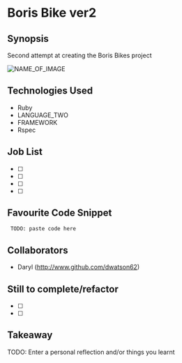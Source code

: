 Boris Bike ver2
=======================

## Synopsis

Second attempt at creating the Boris Bikes project

![NAME_OF_IMAGE](http://ENTER_URL)

## Technologies Used

- Ruby
- LANGUAGE_TWO
- FRAMEWORK
- Rspec

## Job List

- [ ]
- [ ]
- [ ]
- [ ]

## Favourite Code Snippet

~~~
 TODO: paste code here
~~~

## Collaborators

- Daryl (http://www.github.com/dwatson62)

## Still to complete/refactor

- [ ]
- [ ]

## Takeaway

TODO: Enter a personal reflection and/or things you learnt